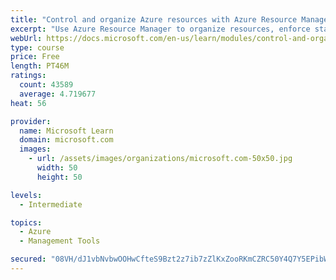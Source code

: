 ```yaml
---
title: "Control and organize Azure resources with Azure Resource Manager"
excerpt: "Use Azure Resource Manager to organize resources, enforce standards, and protect critical assets from deletion."
webUrl: https://docs.microsoft.com/en-us/learn/modules/control-and-organize-with-azure-resource-manager/
type: course
price: Free
length: PT46M
ratings:
  count: 43589
  average: 4.719677
heat: 56

provider:
  name: Microsoft Learn
  domain: microsoft.com
  images:
    - url: /assets/images/organizations/microsoft.com-50x50.jpg
      width: 50
      height: 50

levels:
  - Intermediate

topics:
  - Azure
  - Management Tools

secured: "08VH/dJ1vbNvbwOOHwCfteS9Bzt2z7ib7zZlKxZooRKmCZRC50Y4Q7Y5EPibWXWwrSCIG2EuqLisxiGhfYjs/1RGf5Pm8SVn5grpHopVp23YqBm+WYwLqAXiPmBdKwAq4PHx1DJbFgKoqUPExjjXVPR4mx/1YbuuorltSy0A5RKDgUGDuiCjzhZ0qCbY5YGg06N+2999vLEmVFIwcW97OE11I8FQeONnU5z9Wy9DHH1HEmXMSlc52gzhYAG7aRIpv6OZ1HrRWFmLXTfmDMpWlo7rXfxAWFXkcshF15x4DznEd5E8FGpir609PkKxJ33xvbj+JZLCCFn8lwjXB2SkDp6Qk6tRo09H5ZTjdQocN/KzXRg+PWyS9qu4r8VVt+breK8EM479DkYBTz3bpvJ1UBRfOojhV2qLa+05V1l8UEKDKDLTG+u40vPI8nRB3HYw;ZqWCbcKtLByKmj/ToL0xYQ=="
---
```


